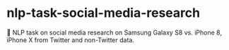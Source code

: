 # nlp-task-social-media-research
:speech_balloon: NLP task on social media research on Samsung Galaxy S8 vs. iPhone 8, iPhone X from Twitter and non-Twitter data.
